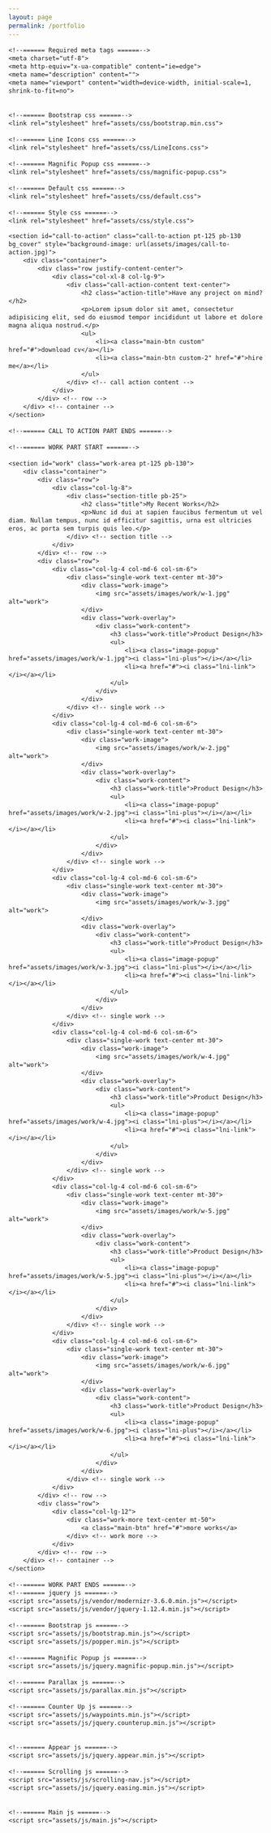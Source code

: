 ```yaml
---
layout: page
permalink: /portfolio
---
```

<head>

    <!--====== Required meta tags ======-->
    <meta charset="utf-8">
    <meta http-equiv="x-ua-compatible" content="ie=edge">
    <meta name="description" content="">
    <meta name="viewport" content="width=device-width, initial-scale=1, shrink-to-fit=no">

    
    <!--====== Bootstrap css ======-->
    <link rel="stylesheet" href="assets/css/bootstrap.min.css">

    <!--====== Line Icons css ======-->
    <link rel="stylesheet" href="assets/css/LineIcons.css">

    <!--====== Magnific Popup css ======-->
    <link rel="stylesheet" href="assets/css/magnific-popup.css">

    <!--====== Default css ======-->
    <link rel="stylesheet" href="assets/css/default.css">

    <!--====== Style css ======-->
    <link rel="stylesheet" href="assets/css/style.css">


</head>

<body>
      <!--====== CALL TO ACTION PART START ======-->

    <section id="call-to-action" class="call-to-action pt-125 pb-130 bg_cover" style="background-image: url(assets/images/call-to-action.jpg)">
        <div class="container">
            <div class="row justify-content-center">
                <div class="col-xl-8 col-lg-9">
                    <div class="call-action-content text-center">
                        <h2 class="action-title">Have any project on mind?</h2>
                        <p>Lorem ipsum dolor sit amet, consectetur adipisicing elit, sed do eiusmod tempor incididunt ut labore et dolore magna aliqua nostrud.</p>
                        <ul>
                            <li><a class="main-btn custom" href="#">download cv</a></li>
                            <li><a class="main-btn custom-2" href="#">hire me</a></li>
                        </ul>
                    </div> <!-- call action content -->
                </div>
            </div> <!-- row -->
        </div> <!-- container -->
    </section>

    <!--====== CALL TO ACTION PART ENDS ======-->

    <!--====== WORK PART START ======-->

    <section id="work" class="work-area pt-125 pb-130">
        <div class="container">
            <div class="row">
                <div class="col-lg-8">
                    <div class="section-title pb-25">
                        <h2 class="title">My Recent Works</h2>
                        <p>Nunc id dui at sapien faucibus fermentum ut vel diam. Nullam tempus, nunc id efficitur sagittis, urna est ultricies eros, ac porta sem turpis quis leo.</p>
                    </div> <!-- section title -->
                </div>
            </div> <!-- row -->
            <div class="row">
                <div class="col-lg-4 col-md-6 col-sm-6">
                    <div class="single-work text-center mt-30">
                        <div class="work-image">
                            <img src="assets/images/work/w-1.jpg" alt="work">
                        </div>
                        <div class="work-overlay">
                            <div class="work-content">
                                <h3 class="work-title">Product Design</h3>
                                <ul>
                                    <li><a class="image-popup" href="assets/images/work/w-1.jpg"><i class="lni-plus"></i></a></li>
                                    <li><a href="#"><i class="lni-link"></i></a></li>
                                </ul>
                            </div>
                        </div>
                    </div> <!-- single work -->
                </div>
                <div class="col-lg-4 col-md-6 col-sm-6">
                    <div class="single-work text-center mt-30">
                        <div class="work-image">
                            <img src="assets/images/work/w-2.jpg" alt="work">
                        </div>
                        <div class="work-overlay">
                            <div class="work-content">
                                <h3 class="work-title">Product Design</h3>
                                <ul>
                                    <li><a class="image-popup" href="assets/images/work/w-2.jpg"><i class="lni-plus"></i></a></li>
                                    <li><a href="#"><i class="lni-link"></i></a></li>
                                </ul>
                            </div>
                        </div>
                    </div> <!-- single work -->
                </div>
                <div class="col-lg-4 col-md-6 col-sm-6">
                    <div class="single-work text-center mt-30">
                        <div class="work-image">
                            <img src="assets/images/work/w-3.jpg" alt="work">
                        </div>
                        <div class="work-overlay">
                            <div class="work-content">
                                <h3 class="work-title">Product Design</h3>
                                <ul>
                                    <li><a class="image-popup" href="assets/images/work/w-3.jpg"><i class="lni-plus"></i></a></li>
                                    <li><a href="#"><i class="lni-link"></i></a></li>
                                </ul>
                            </div>
                        </div>
                    </div> <!-- single work -->
                </div>
                <div class="col-lg-4 col-md-6 col-sm-6">
                    <div class="single-work text-center mt-30">
                        <div class="work-image">
                            <img src="assets/images/work/w-4.jpg" alt="work">
                        </div>
                        <div class="work-overlay">
                            <div class="work-content">
                                <h3 class="work-title">Product Design</h3>
                                <ul>
                                    <li><a class="image-popup" href="assets/images/work/w-4.jpg"><i class="lni-plus"></i></a></li>
                                    <li><a href="#"><i class="lni-link"></i></a></li>
                                </ul>
                            </div>
                        </div>
                    </div> <!-- single work -->
                </div>
                <div class="col-lg-4 col-md-6 col-sm-6">
                    <div class="single-work text-center mt-30">
                        <div class="work-image">
                            <img src="assets/images/work/w-5.jpg" alt="work">
                        </div>
                        <div class="work-overlay">
                            <div class="work-content">
                                <h3 class="work-title">Product Design</h3>
                                <ul>
                                    <li><a class="image-popup" href="assets/images/work/w-5.jpg"><i class="lni-plus"></i></a></li>
                                    <li><a href="#"><i class="lni-link"></i></a></li>
                                </ul>
                            </div>
                        </div>
                    </div> <!-- single work -->
                </div>
                <div class="col-lg-4 col-md-6 col-sm-6">
                    <div class="single-work text-center mt-30">
                        <div class="work-image">
                            <img src="assets/images/work/w-6.jpg" alt="work">
                        </div>
                        <div class="work-overlay">
                            <div class="work-content">
                                <h3 class="work-title">Product Design</h3>
                                <ul>
                                    <li><a class="image-popup" href="assets/images/work/w-6.jpg"><i class="lni-plus"></i></a></li>
                                    <li><a href="#"><i class="lni-link"></i></a></li>
                                </ul>
                            </div>
                        </div>
                    </div> <!-- single work -->
                </div>
            </div> <!-- row -->
            <div class="row">
                <div class="col-lg-12">
                    <div class="work-more text-center mt-50">
                        <a class="main-btn" href="#">more works</a>
                    </div> <!-- work more -->
                </div>
            </div> <!-- row -->
        </div> <!-- container -->
    </section>

    <!--====== WORK PART ENDS ======-->
    <!--====== jquery js ======-->
    <script src="assets/js/vendor/modernizr-3.6.0.min.js"></script>
    <script src="assets/js/vendor/jquery-1.12.4.min.js"></script>

    <!--====== Bootstrap js ======-->
    <script src="assets/js/bootstrap.min.js"></script>
    <script src="assets/js/popper.min.js"></script>

    <!--====== Magnific Popup js ======-->
    <script src="assets/js/jquery.magnific-popup.min.js"></script>

    <!--====== Parallax js ======-->
    <script src="assets/js/parallax.min.js"></script>

    <!--====== Counter Up js ======-->
    <script src="assets/js/waypoints.min.js"></script>
    <script src="assets/js/jquery.counterup.min.js"></script>


    <!--====== Appear js ======-->
    <script src="assets/js/jquery.appear.min.js"></script>

    <!--====== Scrolling js ======-->
    <script src="assets/js/scrolling-nav.js"></script>
    <script src="assets/js/jquery.easing.min.js"></script>


    <!--====== Main js ======-->
    <script src="assets/js/main.js"></script>
</body>
